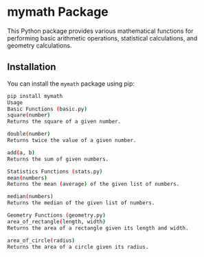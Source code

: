 # mymath Package

This Python package provides various mathematical functions for performing basic arithmetic operations, statistical calculations, and geometry calculations.

## Installation

You can install the `mymath` package using pip:

```bash
pip install mymath
Usage
Basic Functions (basic.py)
square(number)
Returns the square of a given number.

double(number)
Returns twice the value of a given number.

add(a, b)
Returns the sum of given numbers.

Statistics Functions (stats.py)
mean(numbers)
Returns the mean (average) of the given list of numbers.

median(numbers)
Returns the median of the given list of numbers.

Geometry Functions (geometry.py)
area_of_rectangle(length, width)
Returns the area of a rectangle given its length and width.

area_of_circle(radius)
Returns the area of a circle given its radius.
